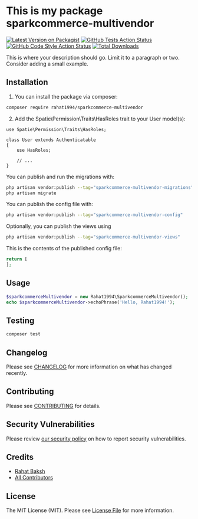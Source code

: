 # This is my package sparkcommerce-multivendor

[![Latest Version on Packagist](https://img.shields.io/packagist/v/rahat1994/sparkcommerce-multivendor.svg?style=flat-square)](https://packagist.org/packages/rahat1994/sparkcommerce-multivendor)
[![GitHub Tests Action Status](https://img.shields.io/github/actions/workflow/status/rahat1994/sparkcommerce-multivendor/run-tests.yml?branch=main&label=tests&style=flat-square)](https://github.com/rahat1994/sparkcommerce-multivendor/actions?query=workflow%3Arun-tests+branch%3Amain)
[![GitHub Code Style Action Status](https://img.shields.io/github/actions/workflow/status/rahat1994/sparkcommerce-multivendor/fix-php-code-styling.yml?branch=main&label=code%20style&style=flat-square)](https://github.com/rahat1994/sparkcommerce-multivendor/actions?query=workflow%3A"Fix+PHP+code+styling"+branch%3Amain)
[![Total Downloads](https://img.shields.io/packagist/dt/rahat1994/sparkcommerce-multivendor.svg?style=flat-square)](https://packagist.org/packages/rahat1994/sparkcommerce-multivendor)



This is where your description should go. Limit it to a paragraph or two. Consider adding a small example.

## Installation

1. You can install the package via composer:

```bash
composer require rahat1994/sparkcommerce-multivendor
```

2. Add the Spatie\Permission\Traits\HasRoles trait to your User model(s):

```use Illuminate\Foundation\Auth\User as Authenticatable;
use Spatie\Permission\Traits\HasRoles;
 
class User extends Authenticatable
{
    use HasRoles;
 
    // ...
}
```

You can publish and run the migrations with:

```bash
php artisan vendor:publish --tag="sparkcommerce-multivendor-migrations"
php artisan migrate
```

You can publish the config file with:

```bash
php artisan vendor:publish --tag="sparkcommerce-multivendor-config"
```

Optionally, you can publish the views using

```bash
php artisan vendor:publish --tag="sparkcommerce-multivendor-views"
```

This is the contents of the published config file:

```php
return [
];
```

## Usage

```php
$sparkcommerceMultivendor = new Rahat1994\SparkcommerceMultivendor();
echo $sparkcommerceMultivendor->echoPhrase('Hello, Rahat1994!');
```

## Testing

```bash
composer test
```

## Changelog

Please see [CHANGELOG](CHANGELOG.md) for more information on what has changed recently.

## Contributing

Please see [CONTRIBUTING](.github/CONTRIBUTING.md) for details.

## Security Vulnerabilities

Please review [our security policy](../../security/policy) on how to report security vulnerabilities.

## Credits

- [Rahat Baksh](https://github.com/rahat1994)
- [All Contributors](../../contributors)

## License

The MIT License (MIT). Please see [License File](LICENSE.md) for more information.
